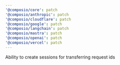 ```yaml
---
'@composio/core': patch
'@composio/anthropic': patch
'@composio/cloudflare': patch
'@composio/google': patch
'@composio/langchain': patch
'@composio/mastra': patch
'@composio/openai': patch
'@composio/vercel': patch
---
```


Ability to create sessions for transferring request ids
